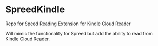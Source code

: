 # SpreedKindle
Repo for Speed Reading Extension for Kindle Cloud Reader

Will mimic the functionality for Spreed but add the ability to read from Kindle Cloud Reader.


